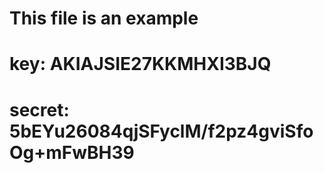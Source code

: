 # This file is an example

# key: AKIAJSIE27KKMHXI3BJQ

# secret: 5bEYu26084qjSFyclM/f2pz4gviSfoOg+mFwBH39